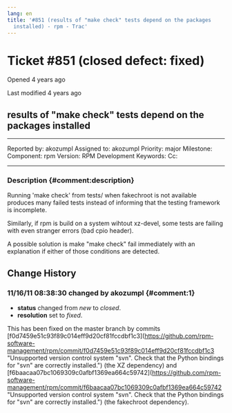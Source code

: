```yaml
---
lang: en
title: '#851 (results of "make check" tests depend on the packages
  installed) - rpm - Trac'
---
```


Ticket \#851 (closed defect: fixed)
===================================

Opened 4 years ago

Last modified 4 years ago

results of \"make check\" tests depend on the packages installed
----------------------------------------------------------------

  -------------- ---------- -------------- -----------------
  Reported by:   akozumpl   Assigned to:   akozumpl
  Priority:      major      Milestone:     
  Component:     rpm        Version:       RPM Development
  Keywords:                 Cc:            
                                           
  -------------- ---------- -------------- -----------------

### Description {#comment:description}

Running \'make check\' from tests/ when fakechroot is not available
produces many failed tests instead of informing that the testing
framework is incomplete.

Similarly, if rpm is build on a system wihtout xz-devel, some tests are
failing with even stranger errors (bad cpio header).

A possible solution is make \"make check\" fail immediately with an
explanation if either of those conditions are detected.

Change History
--------------

### 11/16/11 08:38:30 changed by akozumpl {#comment:1}

-   **status** changed from *new* to *closed*.
-   **resolution** set to *fixed*.

This has been fixed on the master branch by commits
[f0d7459e51c93f89c014eff9d20cf81fccdbf1c3](https://github.com/rpm-software-management/rpm/commit/f0d7459e51c93f89c014eff9d20cf81fccdbf1c3 "Unsupported version control system "svn". Check that the Python bindings for "svn" are correctly installed.")
(the XZ dependency) and
[f6baacaa07bc1069309c0afbf1369ea664c59742](https://github.com/rpm-software-management/rpm/commit/f6baacaa07bc1069309c0afbf1369ea664c59742 "Unsupported version control system "svn". Check that the Python bindings for "svn" are correctly installed.")
(the fakechroot dependency).
